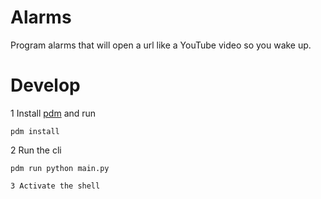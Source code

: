 # Alarms

Program alarms that will open a url like a YouTube video so you wake up.


# Develop

1 Install [pdm](https://pdm.fming.dev/latest/) and run

```Shell
pdm install
```

2 Run the cli

```Shell
pdm run python main.py

3 Activate the shell